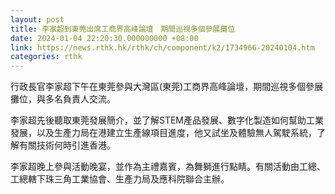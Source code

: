 ```yaml
---
layout: post
title: 李家超到東莞出席工商界高峰論壇　期間巡視多個參展攤位
date: 2024-01-04 22:20:30.000000000 +08:00
link: https://news.rthk.hk/rthk/ch/component/k2/1734966-20240104.htm
categories: rthk
---
```


行政長官李家超下午在東莞參與大灣區(東莞)工商界高峰論壇，期間巡視多個參展攤位，與多名負責人交流。

李家超先後聽取東莞發展簡介，並了解STEM產品發展、數字化製造如何幫助工業發展，以及生產力局在港建立生產線項目進度，他又試坐及體驗無人駕駛系統，了解有關技術何時引進香港。

李家超晚上參與活動晚宴，並作為主禮嘉賓，為舞獅進行點睛。有關活動由工總、工總轄下珠三角工業協會、生產力局及應科院聯合主辦。
